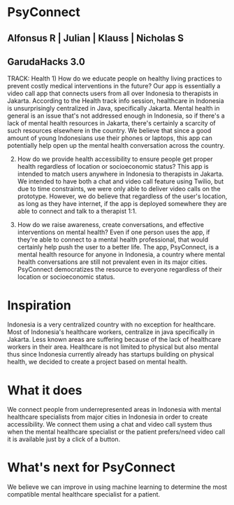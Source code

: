 # PsyConnect

## Alfonsus R | Julian | Klauss | Nicholas S

## GarudaHacks 3.0

TRACK: Health 1) How do we educate people on healthy living practices to prevent costly medical interventions in the future? Our app is essentially a video call app that connects users from all over Indonesia to therapists in Jakarta. According to the Health track info session, healthcare in Indonesia is unsurprisingly centralized in Java, specifically Jakarta. Mental health in general is an issue that's not addressed enough in Indonesia, so if there's a lack of mental health resources in Jakarta, there's certainly a scarcity of such resources elsewhere in the country. We believe that since a good amount of young Indonesians use their phones or laptops, this app can potentially help open up the mental health conversation across the country.

2) How do we provide health accessibility to ensure people get proper health regardless of location or socioeconomic status? This app is intended to match users anywhere in Indonesia to therapists in Jakarta. We intended to have both a chat and video call feature using Twilio, but due to time constraints, we were only able to deliver video calls on the prototype. However, we do believe that regardless of the user's location, as long as they have internet, if the app is deployed somewhere they are able to connect and talk to a therapist 1:1.

3) How do we raise awareness, create conversations, and effective interventions on mental health? Even if one person uses the app, if they're able to connect to a mental health professional, that would certainly help push the user to a better life. The app, PsyConnect, is a mental health resource for anyone in Indonesia, a country where mental health conversations are still not prevalent even in its major cities. PsyConnect democratizes the resource to everyone regardless of their location or socioeconomic status.

# Inspiration
Indonesia is a very centralized country with no exception for healthcare. Most of Indonesia's healthcare workers, centralize in java specifically in Jakarta. Less known areas are suffering because of the lack of healthcare workers in their area. Healthcare is not limited to physical but also mental thus since Indonesia currently already has startups building on physical health, we decided to create a project based on mental health.

# What it does
We connect people from underrepresented areas in Indonesia with mental healthcare specialists from major cities in Indonesia in order to create accessibility. We connect them using a chat and video call system thus when the mental healthcare specialist or the patient prefers/need video call it is available just by a click of a button.

# What's next for PsyConnect
We believe we can improve in using machine learning to determine the most compatible mental healthcare specialist for a patient.
